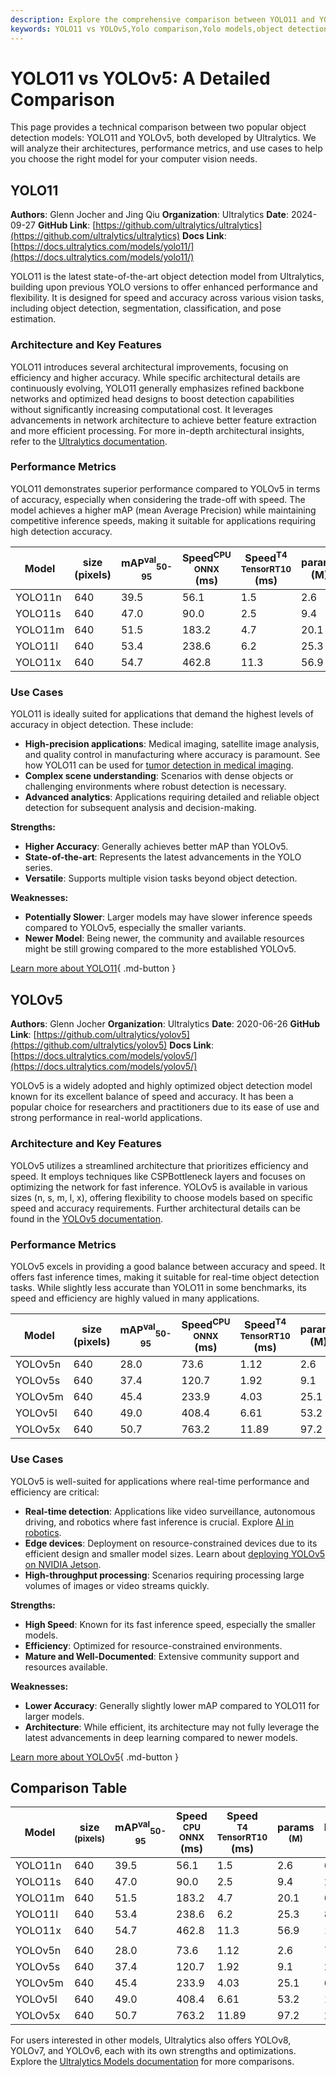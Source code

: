 ```yaml
---
description: Explore the comprehensive comparison between YOLO11 and YOLOv5. Learn about their architectures, performance metrics, use cases, and strengths.
keywords: YOLO11 vs YOLOv5,Yolo comparison,Yolo models,object detection,Yolo performance,Yolo benchmarks,Ultralytics,Yolo architecture
---
```


# YOLO11 vs YOLOv5: A Detailed Comparison

<script async src="https://cdn.jsdelivr.net/npm/chart.js"></script>
<script defer src="../../javascript/benchmark.js"></script>

<canvas id="modelComparisonChart" width="1024" height="400" active-models='["YOLO11", "YOLOv5"]'></canvas>

This page provides a technical comparison between two popular object detection models: YOLO11 and YOLOv5, both developed by Ultralytics. We will analyze their architectures, performance metrics, and use cases to help you choose the right model for your computer vision needs.

## YOLO11

**Authors**: Glenn Jocher and Jing Qiu
**Organization**: Ultralytics
**Date**: 2024-09-27
**GitHub Link**: [https://github.com/ultralytics/ultralytics](https://github.com/ultralytics/ultralytics)
**Docs Link**: [https://docs.ultralytics.com/models/yolo11/](https://docs.ultralytics.com/models/yolo11/)

YOLO11 is the latest state-of-the-art object detection model from Ultralytics, building upon previous YOLO versions to offer enhanced performance and flexibility. It is designed for speed and accuracy across various vision tasks, including object detection, segmentation, classification, and pose estimation.

### Architecture and Key Features

YOLO11 introduces several architectural improvements, focusing on efficiency and higher accuracy. While specific architectural details are continuously evolving, YOLO11 generally emphasizes refined backbone networks and optimized head designs to boost detection capabilities without significantly increasing computational cost. It leverages advancements in network architecture to achieve better feature extraction and more efficient processing. For more in-depth architectural insights, refer to the [Ultralytics documentation](https://docs.ultralytics.com/).

### Performance Metrics

YOLO11 demonstrates superior performance compared to YOLOv5 in terms of accuracy, especially when considering the trade-off with speed. The model achieves a higher mAP (mean Average Precision) while maintaining competitive inference speeds, making it suitable for applications requiring high detection accuracy.

| Model   | size (pixels) | mAP<sup>val</sup><sub>50-95</sub> | Speed<sup>CPU ONNX</sup> (ms) | Speed<sup>T4 TensorRT10</sup> (ms) | params (M) | FLOPs (B) |
| ------- | ------------- | --------------------------------- | ----------------------------- | ---------------------------------- | ---------- | --------- |
| YOLO11n | 640           | 39.5                              | 56.1                          | 1.5                                | 2.6        | 6.5       |
| YOLO11s | 640           | 47.0                              | 90.0                          | 2.5                                | 9.4        | 21.5      |
| YOLO11m | 640           | 51.5                              | 183.2                         | 4.7                                | 20.1       | 68.0      |
| YOLO11l | 640           | 53.4                              | 238.6                         | 6.2                                | 25.3       | 86.9      |
| YOLO11x | 640           | 54.7                              | 462.8                         | 11.3                               | 56.9       | 194.9     |

### Use Cases

YOLO11 is ideally suited for applications that demand the highest levels of accuracy in object detection. These include:

- **High-precision applications**: Medical imaging, satellite image analysis, and quality control in manufacturing where accuracy is paramount. See how YOLO11 can be used for [tumor detection in medical imaging](https://www.ultralytics.com/blog/using-yolo11-for-tumor-detection-in-medical-imaging).
- **Complex scene understanding**: Scenarios with dense objects or challenging environments where robust detection is necessary.
- **Advanced analytics**: Applications requiring detailed and reliable object detection for subsequent analysis and decision-making.

**Strengths:**

- **Higher Accuracy**: Generally achieves better mAP than YOLOv5.
- **State-of-the-art**: Represents the latest advancements in the YOLO series.
- **Versatile**: Supports multiple vision tasks beyond object detection.

**Weaknesses:**

- **Potentially Slower**: Larger models may have slower inference speeds compared to YOLOv5, especially the smaller variants.
- **Newer Model**: Being newer, the community and available resources might be still growing compared to the more established YOLOv5.

[Learn more about YOLO11](https://docs.ultralytics.com/models/yolo11/){ .md-button }

## YOLOv5

**Authors**: Glenn Jocher
**Organization**: Ultralytics
**Date**: 2020-06-26
**GitHub Link**: [https://github.com/ultralytics/yolov5](https://github.com/ultralytics/yolov5)
**Docs Link**: [https://docs.ultralytics.com/models/yolov5/](https://docs.ultralytics.com/models/yolov5/)

YOLOv5 is a widely adopted and highly optimized object detection model known for its excellent balance of speed and accuracy. It has been a popular choice for researchers and practitioners due to its ease of use and strong performance in real-world applications.

### Architecture and Key Features

YOLOv5 utilizes a streamlined architecture that prioritizes efficiency and speed. It employs techniques like CSPBottleneck layers and focuses on optimizing the network for fast inference. YOLOv5 is available in various sizes (n, s, m, l, x), offering flexibility to choose models based on specific speed and accuracy requirements. Further architectural details can be found in the [YOLOv5 documentation](https://docs.ultralytics.com/yolov5/).

### Performance Metrics

YOLOv5 excels in providing a good balance between accuracy and speed. It offers fast inference times, making it suitable for real-time object detection tasks. While slightly less accurate than YOLO11 in some benchmarks, its speed and efficiency are highly valued in many applications.

| Model   | size (pixels) | mAP<sup>val</sup><sub>50-95</sub> | Speed<sup>CPU ONNX</sup> (ms) | Speed<sup>T4 TensorRT10</sup> (ms) | params (M) | FLOPs (B) |
| ------- | ------------- | --------------------------------- | ----------------------------- | ---------------------------------- | ---------- | --------- |
| YOLOv5n | 640           | 28.0                              | 73.6                          | 1.12                               | 2.6        | 7.7       |
| YOLOv5s | 640           | 37.4                              | 120.7                         | 1.92                               | 9.1        | 24.0      |
| YOLOv5m | 640           | 45.4                              | 233.9                         | 4.03                               | 25.1       | 64.2      |
| YOLOv5l | 640           | 49.0                              | 408.4                         | 6.61                               | 53.2       | 135.0     |
| YOLOv5x | 640           | 50.7                              | 763.2                         | 11.89                              | 97.2       | 246.4     |

### Use Cases

YOLOv5 is well-suited for applications where real-time performance and efficiency are critical:

- **Real-time detection**: Applications like video surveillance, autonomous driving, and robotics where fast inference is crucial. Explore [AI in robotics](https://www.ultralytics.com/blog/from-algorithms-to-automation-ais-role-in-robotics).
- **Edge devices**: Deployment on resource-constrained devices due to its efficient design and smaller model sizes. Learn about [deploying YOLOv5 on NVIDIA Jetson](https://docs.ultralytics.com/yolov5/tutorials/running_on_jetson_nano/).
- **High-throughput processing**: Scenarios requiring processing large volumes of images or video streams quickly.

**Strengths:**

- **High Speed**: Known for its fast inference speed, especially the smaller models.
- **Efficiency**: Optimized for resource-constrained environments.
- **Mature and Well-Documented**: Extensive community support and resources available.

**Weaknesses:**

- **Lower Accuracy**: Generally slightly lower mAP compared to YOLO11 for larger models.
- **Architecture**: While efficient, its architecture may not fully leverage the latest advancements in deep learning compared to newer models.

[Learn more about YOLOv5](https://docs.ultralytics.com/models/yolov5/){ .md-button }

## Comparison Table

| Model   | size<br><sup>(pixels) | mAP<sup>val</sup><sub>50-95</sub> | Speed<br><sup>CPU ONNX</sup> (ms) | Speed<br><sup>T4 TensorRT10</sup> (ms) | params<br><sup>(M) | FLOPs<br><sup>(B) |
| ------- | --------------------- | --------------------------------- | --------------------------------- | -------------------------------------- | ------------------ | ----------------- |
| YOLO11n | 640                   | 39.5                              | 56.1                              | 1.5                                    | 2.6                | 6.5               |
| YOLO11s | 640                   | 47.0                              | 90.0                              | 2.5                                    | 9.4                | 21.5              |
| YOLO11m | 640                   | 51.5                              | 183.2                             | 4.7                                    | 20.1               | 68.0              |
| YOLO11l | 640                   | 53.4                              | 238.6                             | 6.2                                    | 25.3               | 86.9              |
| YOLO11x | 640                   | 54.7                              | 462.8                             | 11.3                                   | 56.9               | 194.9             |
|         |                       |                                   |                                   |                                        |                    |                   |
| YOLOv5n | 640                   | 28.0                              | 73.6                              | 1.12                                   | 2.6                | 7.7               |
| YOLOv5s | 640                   | 37.4                              | 120.7                             | 1.92                                   | 9.1                | 24.0              |
| YOLOv5m | 640                   | 45.4                              | 233.9                             | 4.03                                   | 25.1               | 64.2              |
| YOLOv5l | 640                   | 49.0                              | 408.4                             | 6.61                                   | 53.2               | 135.0             |
| YOLOv5x | 640                   | 50.7                              | 763.2                             | 11.89                                  | 97.2               | 246.4             |

For users interested in other models, Ultralytics also offers YOLOv8, YOLOv7, and YOLOv6, each with its own strengths and optimizations. Explore the [Ultralytics Models documentation](https://docs.ultralytics.com/models/) for more comparisons.
